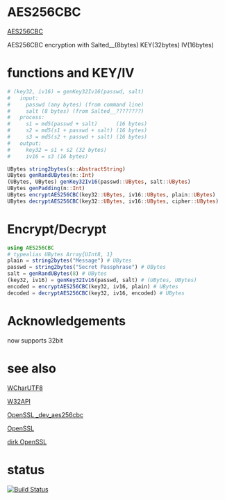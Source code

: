 AES256CBC
=========

[AES256CBC](https://github.com/HatsuneMiku/AES256CBC.jl)

AES256CBC encryption with Salted__(8bytes) KEY(32bytes) IV(16bytes)

# functions and KEY/IV

```julia
# (key32, iv16) = genKey32Iv16(passwd, salt)
#   input:
#     passwd (any bytes) (from command line)
#     salt (8 bytes) (from Salted__????????)
#   process:
#     s1 = md5(passwd + salt)      (16 bytes)
#     s2 = md5(s1 + passwd + salt) (16 bytes)
#     s3 = md5(s2 + passwd + salt) (16 bytes)
#   output:
#     key32 = s1 + s2 (32 bytes)
#     iv16 = s3 (16 bytes)

UBytes string2bytes(s::AbstractString)
UBytes genRandUBytes(n::Int)
(UBytes, UBytes) genKey32Iv16(passwd::UBytes, salt::UBytes)
UBytes genPadding(n::Int)
UBytes encryptAES256CBC(key32::UBytes, iv16::UBytes, plain::UBytes)
UBytes decryptAES256CBC(key32::UBytes, iv16::UBytes, cipher::UBytes)
```


# Encrypt/Decrypt

```julia
using AES256CBC
# typealias UBytes Array{UInt8, 1}
plain = string2bytes("Message") # UBytes
passwd = string2bytes("Secret Passphrase") # UBytes
salt = genRandUBytes(8) # UBytes
(key32, iv16) = genKey32Iv16(passwd, salt) # (UBytes, UBytes)
encoded = encryptAES256CBC(key32, iv16, plain) # UBytes
decoded = decryptAES256CBC(key32, iv16, encoded) # UBytes
```


# Acknowledgements

now supports 32bit


# see also

[WCharUTF8](https://github.com/HatsuneMiku/WCharUTF8.jl)

[W32API](https://github.com/HatsuneMiku/W32API.jl)

[OpenSSL _dev_aes256cbc](https://github.com/HatsuneMiku/OpenSSL.jl/tree/_dev_aes256cbc)

[OpenSSL](https://github.com/HatsuneMiku/OpenSSL.jl)

[dirk OpenSSL](https://github.com/dirk/OpenSSL.jl)


# status

[![Build Status](https://travis-ci.org/HatsuneMiku/AES256CBC.jl.svg?branch=master)](https://travis-ci.org/HatsuneMiku/AES256CBC.jl)
